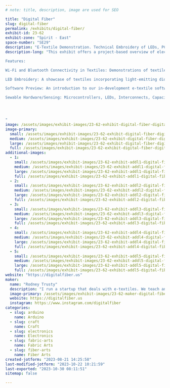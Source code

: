 ```yaml
---
# note: title, description, image are used for SEO

title: "Digital Fiber"
slug: digital-fiber
permalink: /exhibits/digital-fiber/
exhibit-id: 23-62
exhibit-zone: "Spirit - East"
space-number: "SE29"
description: "E-Textile Demonstration. Technical Embroidery of LEDs, PCBs, and Sensors."
description-long: "This exhibit offers a project-based overview of electronic textiles, particularly in the domain of technical embroidery.

Features:

Wi-Fi and Bluetooth Connectivity in Textiles: Demonstrations of textiles integrated with connectivity modules, providing insights into the capabilities and potential applications of interconnected fabrics.

LED Embroidery: A showcase of textiles incorporating light-emitting diodes within the fabric in a way that is durable and machine wash resistant.

Software Preview: An introduction to our in-development e-textile software. While not in its finalized state, this software provides tools and interfaces tailored for designing and programming e-textiles.

Sewable Hardware/Sensing: Microcontrollers, LEDs, Interconnects, Capacitive touch, Pressure Sensing




"
image: /assets/images/exhibit-images/23-62-exhibit-digital-fiber-digitalfiberpanel-large.PNG
image-primary: 
  small: /assets/images/exhibit-images/23-62-exhibit-digital-fiber-digitalfiberpanel-small.PNG
  medium: /assets/images/exhibit-images/23-62-exhibit-digital-fiber-digitalfiberpanel-medium.PNG
  large: /assets/images/exhibit-images/23-62-exhibit-digital-fiber-digitalfiberpanel-large.PNG
  full: /assets/images/exhibit-images/23-62-exhibit-digital-fiber-digitalfiberpanel-full.PNG
additional-images: 
  - 1:
    small: /assets/images/exhibit-images/23-62-exhibit-addl1-digital-fiber-20230814-205917-small.jpg
    medium: /assets/images/exhibit-images/23-62-exhibit-addl1-digital-fiber-20230814-205917-medium.jpg
    large: /assets/images/exhibit-images/23-62-exhibit-addl1-digital-fiber-20230814-205917-large.jpg
    full: /assets/images/exhibit-images/23-62-exhibit-addl1-digital-fiber-20230814-205917-full.jpg
  - 2:
    small: /assets/images/exhibit-images/23-62-exhibit-addl2-digital-fiber-20230814-210047-small.jpg
    medium: /assets/images/exhibit-images/23-62-exhibit-addl2-digital-fiber-20230814-210047-medium.jpg
    large: /assets/images/exhibit-images/23-62-exhibit-addl2-digital-fiber-20230814-210047-large.jpg
    full: /assets/images/exhibit-images/23-62-exhibit-addl2-digital-fiber-20230814-210047-full.jpg
  - 3:
    small: /assets/images/exhibit-images/23-62-exhibit-addl3-digital-fiber-20230814-221120-small.jpg
    medium: /assets/images/exhibit-images/23-62-exhibit-addl3-digital-fiber-20230814-221120-medium.jpg
    large: /assets/images/exhibit-images/23-62-exhibit-addl3-digital-fiber-20230814-221120-large.jpg
    full: /assets/images/exhibit-images/23-62-exhibit-addl3-digital-fiber-20230814-221120-full.jpg
  - 4:
    small: /assets/images/exhibit-images/23-62-exhibit-addl4-digital-fiber-20230814-221417-small.jpg
    medium: /assets/images/exhibit-images/23-62-exhibit-addl4-digital-fiber-20230814-221417-medium.jpg
    large: /assets/images/exhibit-images/23-62-exhibit-addl4-digital-fiber-20230814-221417-large.jpg
    full: /assets/images/exhibit-images/23-62-exhibit-addl4-digital-fiber-20230814-221417-full.jpg
  - 5:
    small: /assets/images/exhibit-images/23-62-exhibit-addl5-digital-fiber-20230814-222220-small.jpg
    medium: /assets/images/exhibit-images/23-62-exhibit-addl5-digital-fiber-20230814-222220-medium.jpg
    large: /assets/images/exhibit-images/23-62-exhibit-addl5-digital-fiber-20230814-222220-large.jpg
    full: /assets/images/exhibit-images/23-62-exhibit-addl5-digital-fiber-20230814-222220-full.jpg
website: "https://digitalfiber.us"
maker: 
  name: "Rodney Trusty"
  description: "I run a startup that deals with e-textiles. We teach and offer software/hardware tools for e-textiles. These tools help engineers easily add electronics and sensors to fabrics in a dependable and washable manner."
  image-primary: /assets/images/exhibit-images/23-62-maker-digital-fiber-18-digitalfiberpanel-2600-medium.PNG
  website: https://digitalfiber.us
  instagram: https://www.instagram.com/digitalfiber
categories: 
  - slug: arduino
    name: Arduino
  - slug: craft
    name: Craft
  - slug: electronics
    name: Electronics
  - slug: fabric-arts
    name: Fabric Arts
  - slug: fiber-arts
    name: Fiber Arts
created-jotform: "2023-08-21 14:25:58"
last-modified-jotform: "2023-10-22 10:21:59"
last-exported: "2023-10-30 08:11:51"
sitemap: false

---
```

